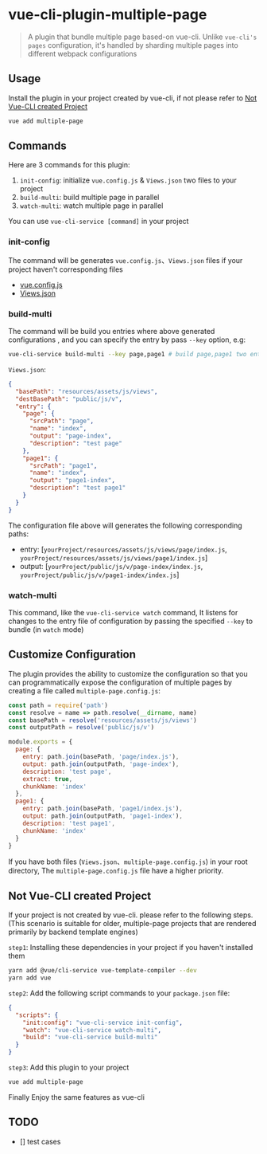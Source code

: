 # vue-cli-plugin-multiple-page

> A plugin that bundle multiple page based-on vue-cli. Unlike `vue-cli's pages` configuration, it's handled by sharding multiple pages into different webpack configurations 

## Usage

Install the plugin in your project created by vue-cli, if not please refer to [Not Vue-CLI created Project](#not-vue-cli-created-project)

``` sh
vue add multiple-page
```

## Commands

Here are 3 commands for this plugin:

1. `init-config`: initialize `vue.config.js` & `Views.json` two files to your project
2. `build-multi`: build multiple page in parallel
3. `watch-multi`: watch multiple page in parallel

You can use `vue-cli-service [command]` in your project

### init-config

The command will be generates `vue.config.js`、`Views.json` files if your project haven't corresponding files

- [vue.config.js](./template/vue.config.js)
- [Views.json](./template/Views.json)

### build-multi

The command will be build you entries where above generated configurations
, and you can specify the entry by pass `--key` option, e.g:

``` sh
vue-cli-service build-multi --key page,page1 # build page,page1 two entries
```

`Views.json`:

``` json
{
  "basePath": "resources/assets/js/views",
  "destBasePath": "public/js/v",
  "entry": {
    "page": {
      "srcPath": "page",
      "name": "index",
      "output": "page-index",
      "description": "test page"
    },
    "page1": {
      "srcPath": "page1",
      "name": "index",
      "output": "page1-index",
      "description": "test page1"
    }
  }
}
```

The configuration file above will generates the following corresponding paths:

- entry: [`yourProject/resources/assets/js/views/page/index.js`, `yourProject/resources/assets/js/views/page1/index.js`]
- output: [`yourProject/public/js/v/page-index/index.js`, `yourProject/public/js/v/page1-index/index.js`]

### watch-multi

This command, like the `vue-cli-service watch` command, It listens for changes to the entry file of configuration by passing the specified `--key` to bundle (in `watch` mode)

## Customize Configuration

The plugin provides the ability to customize the configuration so that you can programmatically expose the configuration of multiple pages by creating a file called `multiple-page.config.js`:

``` js
const path = require('path')
const resolve = name => path.resolve(__dirname, name)
const basePath = resolve('resources/assets/js/views')
const outputPath = resolve('public/js/v')

module.exports = {
  page: {
    entry: path.join(basePath, 'page/index.js'),
    output: path.join(outputPath, 'page-index'),
    description: 'test page',
    extract: true,
    chunkName: 'index'
  },
  page1: {
    entry: path.join(basePath, 'page1/index.js'),
    output: path.join(outputPath, 'page1-index'),
    description: 'test page1',
    chunkName: 'index'
  }
}
```

If you have both files (`Views.json`、`multiple-page.config.js`) in your root directory, The `multiple-page.config.js` file have a higher priority.

## Not Vue-CLI created Project

If your project is not created by vue-cli. please refer to the following steps. (This scenario is suitable for older, multiple-page projects that are rendered primarily by backend template engines)

`step1`: Installing these dependencies in your project if you haven't installed them

``` sh
yarn add @vue/cli-service vue-template-compiler --dev
yarn add vue
```

`step2`: Add the following script commands to your `package.json` file:

``` json
{
  "scripts": {
    "init:config": "vue-cli-service init-config",
    "watch": "vue-cli-service watch-multi",
    "build": "vue-cli-service build-multi"
  }
}
```

`step3`: Add this plugin to your project

``` sh
vue add multiple-page
```

Finally Enjoy the same features as vue-cli

## TODO

- [] test cases